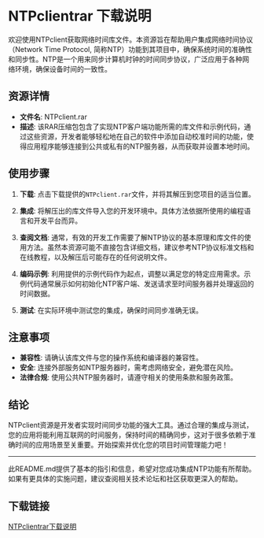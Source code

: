 # NTPclientrar 下载说明

欢迎使用NTPclient获取网络时间库文件。本资源旨在帮助用户集成网络时间协议（Network Time Protocol, 简称NTP）功能到其项目中，确保系统时间的准确性和同步性。NTP是一个用来同步计算机时钟的时间同步协议，广泛应用于各种网络环境，确保设备时间的一致性。

## 资源详情

- **文件名**: NTPclient.rar
- **描述**: 该RAR压缩包包含了实现NTP客户端功能所需的库文件和示例代码，通过这些资源，开发者能够轻松地在自己的软件中添加自动校准时间的功能，使得应用程序能够连接到公共或私有的NTP服务器，从而获取并设置本地时间。

## 使用步骤

1. **下载**: 点击下载提供的`NTPclient.rar`文件，并将其解压到您项目的适当位置。
   
2. **集成**: 将解压出的库文件导入您的开发环境中。具体方法依据所使用的编程语言和开发平台而异。

3. **查阅文档**: 通常，有效的开发工作需要了解NTP协议的基本原理和库文件的使用方法。虽然本资源可能不直接包含详细文档，建议参考NTP协议标准文档和在线教程，以及解压后可能存在的任何说明文件。

4. **编码示例**: 利用提供的示例代码作为起点，调整以满足您的特定应用需求。示例代码通常展示如何初始化NTP客户端、发送请求至时间服务器并处理返回的时间数据。

5. **测试**: 在实际环境中测试您的集成，确保时间同步准确无误。

## 注意事项

- **兼容性**: 请确认该库文件与您的操作系统和编译器的兼容性。
- **安全**: 连接外部服务如NTP服务器时，需考虑网络安全，避免潜在风险。
- **法律合规**: 使用公共NTP服务器时，请遵守相关的使用条款和服务政策。

## 结论

NTPclient资源是开发者实现时间同步功能的强大工具。通过合理的集成与测试，您的应用将能利用互联网的时间服务，保持时间的精确同步，这对于很多依赖于准确时间的应用场景至关重要。开始探索并优化您的项目时间管理能力吧！

---

此README.md提供了基本的指引和信息，希望对您成功集成NTP功能有所帮助。如果有更具体的实施问题，建议查阅相关技术论坛和社区获取更深入的帮助。

## 下载链接

[NTPclientrar下载说明](https://pan.quark.cn/s/5ba68feb11e0)